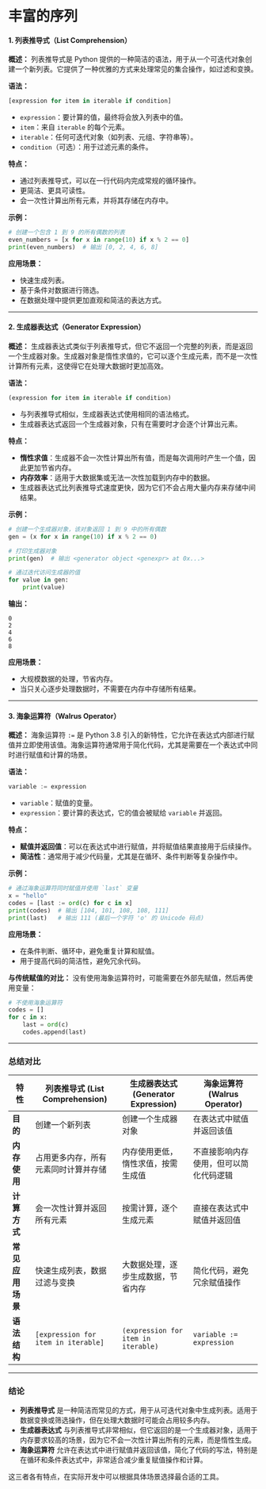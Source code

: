 # 丰富的序列



#### **1. 列表推导式（List Comprehension）**

**概述：**
列表推导式是 Python 提供的一种简洁的语法，用于从一个可迭代对象创建一个新列表。它提供了一种优雅的方式来处理常见的集合操作，如过滤和变换。

**语法：**
```python
[expression for item in iterable if condition]
```

- `expression`：要计算的值，最终将会放入列表中的值。
- `item`：来自 `iterable` 的每个元素。
- `iterable`：任何可迭代对象（如列表、元组、字符串等）。
- `condition`（可选）：用于过滤元素的条件。

**特点：**
- 通过列表推导式，可以在一行代码内完成常规的循环操作。
- 更简洁、更具可读性。
- 会一次性计算出所有元素，并将其存储在内存中。

**示例：**
```python
# 创建一个包含 1 到 9 的所有偶数的列表
even_numbers = [x for x in range(10) if x % 2 == 0]
print(even_numbers)  # 输出 [0, 2, 4, 6, 8]
```

**应用场景：**
- 快速生成列表。
- 基于条件对数据进行筛选。
- 在数据处理中提供更加直观和简洁的表达方式。

---

#### **2. 生成器表达式（Generator Expression）**

**概述：**
生成器表达式类似于列表推导式，但它不返回一个完整的列表，而是返回一个生成器对象。生成器对象是惰性求值的，它可以逐个生成元素，而不是一次性计算所有元素，这使得它在处理大数据时更加高效。

**语法：**
```python
(expression for item in iterable if condition)
```

- 与列表推导式相似，生成器表达式使用相同的语法格式。
- 生成器表达式返回一个生成器对象，只有在需要时才会逐个计算出元素。

**特点：**
- **惰性求值**：生成器不会一次性计算出所有值，而是每次调用时产生一个值，因此更加节省内存。
- **内存效率**：适用于大数据集或无法一次性加载到内存中的数据。
- 生成器表达式比列表推导式速度更快，因为它们不会占用大量内存来存储中间结果。

**示例：**
```python
# 创建一个生成器对象，该对象返回 1 到 9 中的所有偶数
gen = (x for x in range(10) if x % 2 == 0)

# 打印生成器对象
print(gen)  # 输出 <generator object <genexpr> at 0x...>

# 通过迭代访问生成器的值
for value in gen:
    print(value)
```

**输出：**
```
0
2
4
6
8
```

**应用场景：**
- 大规模数据的处理，节省内存。
- 当只关心逐步处理数据时，不需要在内存中存储所有结果。

---

#### **3. 海象运算符（Walrus Operator）**

**概述：**
海象运算符 `:=` 是 Python 3.8 引入的新特性，它允许在表达式内部进行赋值并立即使用该值。海象运算符通常用于简化代码，尤其是需要在一个表达式中同时进行赋值和计算的场景。

**语法：**
```python
variable := expression
```

- `variable`：赋值的变量。
- `expression`：要计算的表达式，它的值会被赋给 `variable` 并返回。

**特点：**
- **赋值并返回值**：可以在表达式中进行赋值，并将赋值结果直接用于后续操作。
- **简洁性**：通常用于减少代码量，尤其是在循环、条件判断等复杂操作中。

**示例：**
```python
# 通过海象运算符同时赋值并使用 `last` 变量
x = "hello"
codes = [last := ord(c) for c in x]
print(codes)  # 输出 [104, 101, 108, 108, 111]
print(last)   # 输出 111 (最后一个字符 'o' 的 Unicode 码点)
```

**应用场景：**
- 在条件判断、循环中，避免重复计算和赋值。
- 用于提高代码的简洁性，避免冗余代码。

**与传统赋值的对比：**
没有使用海象运算符时，可能需要在外部先赋值，然后再使用变量：
```python
# 不使用海象运算符
codes = []
for c in x:
    last = ord(c)
    codes.append(last)
```

---

### **总结对比**

| 特性                  | 列表推导式 (List Comprehension)            | 生成器表达式 (Generator Expression)         | 海象运算符 (Walrus Operator)               |
|----------------------|------------------------------------------|--------------------------------------------|--------------------------------------------|
| **目的**              | 创建一个新列表                            | 创建一个生成器对象                          | 在表达式中赋值并返回该值                    |
| **内存使用**          | 占用更多内存，所有元素同时计算并存储     | 内存使用更低，惰性求值，按需生成值           | 不直接影响内存使用，但可以简化代码逻辑      |
| **计算方式**          | 会一次性计算并返回所有元素                | 按需计算，逐个生成元素                      | 直接在表达式中赋值并返回值                  |
| **常见应用场景**      | 快速生成列表，数据过滤与变换             | 大数据处理，逐步生成数据，节省内存           | 简化代码，避免冗余赋值操作                  |
| **语法结构**          | `[expression for item in iterable]`      | `(expression for item in iterable)`        | `variable := expression`                    |

---

### **结论**

- **列表推导式** 是一种简洁而常见的方式，用于从可迭代对象中生成列表。适用于数据变换或筛选操作，但在处理大数据时可能会占用较多内存。
- **生成器表达式** 与列表推导式非常相似，但它返回的是一个生成器对象，适用于内存要求较高的场景，因为它不会一次性计算出所有的元素，而是惰性生成。
- **海象运算符** 允许在表达式中进行赋值并返回该值，简化了代码的写法，特别是在循环和条件表达式中，非常适合减少重复赋值操作和计算。

这三者各有特点，在实际开发中可以根据具体场景选择最合适的工具。